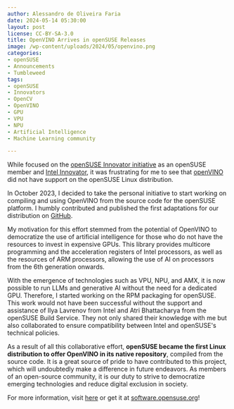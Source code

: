 ```yaml
---
author: Alessandro de Oliveira Faria
date: 2024-05-14 05:30:00
layout: post
license: CC-BY-SA-3.0
title: OpenVINO Arrives in openSUSE Releases
image: /wp-content/uploads/2024/05/openvino.png
categories:
- openSUSE
- Announcements
- Tumbleweed
tags:
- openSUSE
- Innovators
- OpenCV
- OpenVINO
- GPU
- VPU
- NPU
- Artificial Intelligence
- Machine Learning community 

---
```


While focused on the [openSUSE Innovator initiative](https://en.opensuse.org/openSUSE:INNOVATORS) as an openSUSE member and [Intel Innovator](https://www.intel.com/content/www/us/en/developer/articles/community/experts-de-oliveira-faria.html), it was frustrating for me to see that [openVINO](https://software.opensuse.org/package/openvino) did not have support on the openSUSE Linux distribution.

In October 2023, I decided to take the personal initiative to start working on compiling and using OpenVINO from the source code for the openSUSE platform. I humbly contributed and published the first adaptations for our distribution on [GitHub](https://github.com/openvinotoolkit/openvino/pull/20166).

My motivation for this effort stemmed from the potential of OpenVINO to democratize the use of artificial intelligence for those who do not have the resources to invest in expensive GPUs. This library provides multicore programming and the acceleration registers of Intel processors, as well as the resources of ARM processors, allowing the use of AI on processors from the 6th generation onwards.

With the emergence of technologies such as VPU, NPU, and AMX, it is now possible to run LLMs and generative AI without the need for a dedicated GPU. Therefore, I started working on the RPM packaging for openSUSE. This work would not have been successful without the support and assistance of Ilya Lavrenov from Intel and Atri Bhattacharya from the openSUSE Build Service. They not only shared their knowledge with me but also collaborated to ensure compatibility between Intel and openSUSE's technical policies.

As a result of all this collaborative effort, **openSUSE became the first Linux distribution to offer OpenVINO in its native repository**, compiled from the source code. It is a great source of pride to have contributed to this project, which will undoubtedly make a difference in future endeavors. As members of an open-source community, it is our duty to strive to democratize emerging technologies and reduce digital exclusion in society.

For more information, visit [here](https://docs.openvino.ai/nightly/get-started/install-openvino/install-openvino-linux.html) or get it at [software.opensuse.org](https://software.opensuse.org/package/openvino)!

